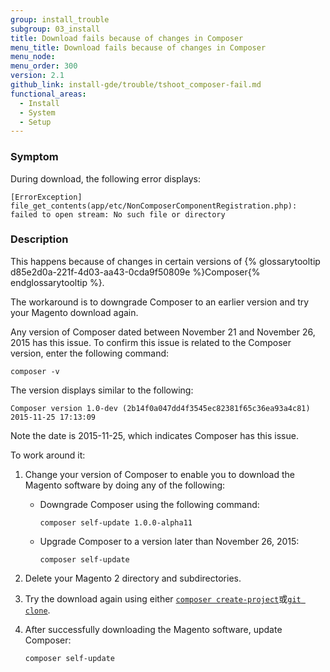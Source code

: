```yaml
---
group: install_trouble
subgroup: 03_install
title: Download fails because of changes in Composer
menu_title: Download fails because of changes in Composer
menu_node:
menu_order: 300
version: 2.1
github_link: install-gde/trouble/tshoot_composer-fail.md
functional_areas:
  - Install
  - System
  - Setup
---
```



### Symptom
During download, the following error displays:

	[ErrorException]
  	file_get_contents(app/etc/NonComposerComponentRegistration.php): failed to open stream: No such file or directory

### Description
This happens because of changes in certain versions of {% glossarytooltip d85e2d0a-221f-4d03-aa43-0cda9f50809e %}Composer{% endglossarytooltip %}.

The workaround is to downgrade Composer to an earlier version and try your Magento download again.

Any version of Composer dated between November 21 and November 26, 2015 has this issue. To confirm this issue is related to the Composer version, enter the following command:

	composer -v

The version displays similar to the following:

	Composer version 1.0-dev (2b14f0a047dd4f3545ec82381f65c36ea93a4c81) 2015-11-25 17:13:09

Note the date is 2015-11-25, which indicates Composer has this issue.

To work around it:

1.	Change your version of Composer to enable you to download the Magento software by doing any of the following:

	*	Downgrade Composer using the following command:

			composer self-update 1.0.0-alpha11

	*	Upgrade Composer to a version later than November 26, 2015:

			composer self-update

2.	Delete your Magento 2 directory and subdirectories.
3.	Try the download again using either <a href="{{ page.baseurl }}/install-gde/prereq/integrator_install.html">`composer create-project`</a>或<a href="{{ page.baseurl }}/install-gde/prereq/dev_install.html">`git clone`</a>.
4.	After successfully downloading the Magento software, update Composer:

		composer self-update
